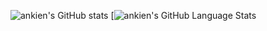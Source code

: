 ![ankien's GitHub stats](https://github-readme-stats.vercel.app/api?username=ankien)
[![ankien's GitHub Language Stats](https://github-readme-stats.vercel.app/api/top-langs/?username=ankien&langs_count=5)
